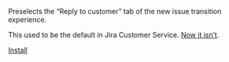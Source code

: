Preselects the “Reply to customer” tab of the new issue transition experience.

This used to be the default in Jira Customer Service. [Now it isn’t](https://community.atlassian.com/t5/Jira-articles/Now-GA-try-the-new-issue-transition-experience-in-Jira/bc-p/2835181#M15834).

[Install](binki-atlassian-jira-transition-preselect-comment.user.js?raw=1)
